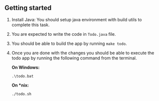 ## Getting started

1. Install Java: You should setup java environment with build utils to complete this task.

2. You are expected to write the code in `Todo.java` file.

3. You should be able to build the app by running `make todo`.

4. Once you are done with the changes you should be able to execute the todo app by running the following command from the terminal.

   **On Windows:**

   ```
   .\todo.bat
   ```

   **On \*nix:**

   ```
   ./todo.sh
   ```
